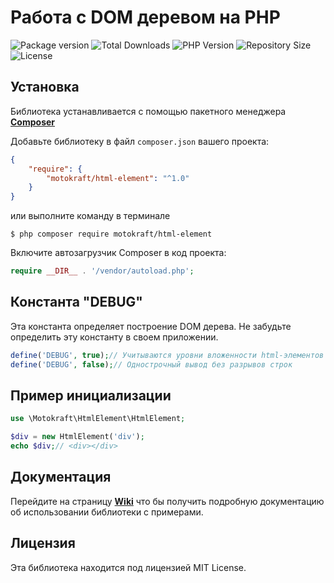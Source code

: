 # Работа с DOM деревом на PHP

![Package version](https://img.shields.io/github/v/release/motokraft/html-element)
![Total Downloads](https://img.shields.io/packagist/dt/motokraft/html-element)
![PHP Version](https://img.shields.io/packagist/php-v/motokraft/html-element)
![Repository Size](https://img.shields.io/github/repo-size/motokraft/html-element)
![License](https://img.shields.io/packagist/l/motokraft/html-element)

## Установка

Библиотека устанавливается с помощью пакетного менеджера [**Composer**](https://getcomposer.org/)

Добавьте библиотеку в файл `composer.json` вашего проекта:

```json
{
    "require": {
        "motokraft/html-element": "^1.0"
    }
}
```

или выполните команду в терминале

```
$ php composer require motokraft/html-element
```

Включите автозагрузчик Composer в код проекта:

```php
require __DIR__ . '/vendor/autoload.php';
```

## Константа "DEBUG"
Эта константа определяет построение DOM дерева. Не забудьте определить эту константу в своем приложении.

```php
define('DEBUG', true);// Учитываются уровни вложенности html-элементов
define('DEBUG', false);// Однострочный вывод без разрывов строк
```

## Пример инициализации

```php
use \Motokraft\HtmlElement\HtmlElement;

$div = new HtmlElement('div');
echo $div;// <div></div>
```

## Документация

Перейдите на страницу [**Wiki**](https://github.com/motokraft/html-element/wiki) что бы получить подробную документацию об использовании библиотеки с примерами.

## Лицензия

Эта библиотека находится под лицензией MIT License.
